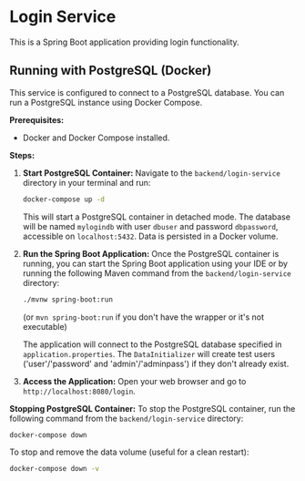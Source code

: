 # Login Service

This is a Spring Boot application providing login functionality.

## Running with PostgreSQL (Docker)

This service is configured to connect to a PostgreSQL database. You can run a PostgreSQL instance using Docker Compose.

**Prerequisites:**
- Docker and Docker Compose installed.

**Steps:**

1.  **Start PostgreSQL Container:**
    Navigate to the `backend/login-service` directory in your terminal and run:
    ```bash
    docker-compose up -d
    ```
    This will start a PostgreSQL container in detached mode. The database will be named `mylogindb` with user `dbuser` and password `dbpassword`, accessible on `localhost:5432`. Data is persisted in a Docker volume.

2.  **Run the Spring Boot Application:**
    Once the PostgreSQL container is running, you can start the Spring Boot application using your IDE or by running the following Maven command from the `backend/login-service` directory:
    ```bash
    ./mvnw spring-boot:run
    ```
    (or `mvn spring-boot:run` if you don't have the wrapper or it's not executable)

    The application will connect to the PostgreSQL database specified in `application.properties`. The `DataInitializer` will create test users ('user'/'password' and 'admin'/'adminpass') if they don't already exist.

3.  **Access the Application:**
    Open your web browser and go to `http://localhost:8080/login`.

**Stopping PostgreSQL Container:**
To stop the PostgreSQL container, run the following command from the `backend/login-service` directory:
```bash
docker-compose down
```
To stop and remove the data volume (useful for a clean restart):
```bash
docker-compose down -v
```
